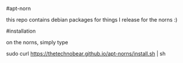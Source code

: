 #apt-norn

this repo contains debian packages for things I release for the norns :) 


#installation

on the norns, simply type

sudo curl https://thetechnobear.github.io/apt-norns/install.sh | sh

